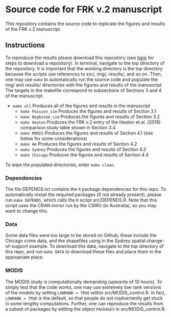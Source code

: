 # Source code for FRK v.2 manuscript

This repository contains the source code to replicate the figures and results of the FRK v.2 manuscript. 

## Instructions

To reproduce the results please download this repository (see [here](https://superuser.com/a/1309684) for steps to download a repository). In terminal, navigate to the top directory of the repository. It is important that the working directory is the top directory because the scripts use references to src/, img/, results/, and so on. Then, one may use `make` to automatically run the source code and populate the img/ and results/ directories with the figures and results of the manuscript. The targets in the makefile correspond to subsections of Sections 3 and 4 of the manuscript. 
- `make all`	Produces all of the figures and results in the manuscript
  - `make Poisson_sim` Produces the figures and results of Section 3.1 
  - `make Negbinom_sim` Produces the figures and results of Section 3.2
  - `make Heaton` Produces the FRK v.2 entry of the Heaton et al. (2019) comparison study table shown in Section 3.4
  - `make MODIS` Produces the figures and results of Section 4.1 (see below for some considerations)
  - `make Am` Produces the figures and results of Section 4.2
  - `make Sydney` Produces the figures and results of Section 4.3
  - `make Chicago` Produces the figures and results of Section 4.4
  
To wipe the populated directories, enter `make clean`.

### Dependencies

The file DEPENDS.txt contains the `R` package dependencies for this repo. To automatically install the required packages (if not already present), please run `make DEPENDS`, which calls the `R` script src/DEPENDS.R. Note that this script uses the CRAN mirror run by the CSIRO (in Australia), so you may want to change this.

### Data

Some data files were too large to be stored on Github; these include the Chicago crime data, and the shapefiles using in the Sydney spatial change-of-support example. To download this data, navigate to the top directory of this repo, and run `make DATA` to download these files and place them in the appropriate place. 

### MODIS

The MODIS study is computationally demanding (upwards of 10 hours). To simply test that the code works, one may use extremely low rank versions of the models by setting `LOWRANK = TRUE` within src/MODIS_control.R. In fact, `LOWRANK = TRUE` is the default, so that people do not inadvertently get stuck in some lengthy computations. Further, one can reproduce the results from a subset of packages by editing the object `PACKAGES` in src/MODIS_control.R.
